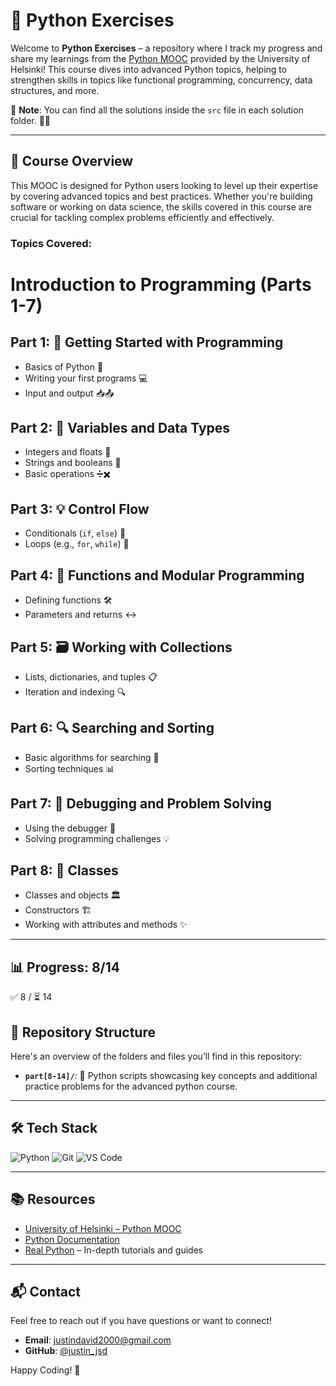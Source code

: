 # 🐍 Python Exercises

Welcome to **Python Exercises** – a repository where I track my progress and share my learnings from the [Python MOOC](https://www.mooc.fi/en/) provided by the University of Helsinki! This course dives into advanced Python topics, helping to strengthen skills in topics like functional programming, concurrency, data structures, and more.

📝 **Note**: You can find all the solutions inside the `src` file in each solution folder. 📂✨

---

## 🚀 Course Overview

This MOOC is designed for Python users looking to level up their expertise by covering advanced topics and best practices. Whether you're building software or working on data science, the skills covered in this course are crucial for tackling complex problems efficiently and effectively.

### Topics Covered:

# Introduction to Programming (Parts 1-7)

## Part 1: 🎉 Getting Started with Programming
- Basics of Python 🐍
- Writing your first programs 💻
- Input and output 📥📤

## Part 2: 🔢 Variables and Data Types
- Integers and floats 🔢
- Strings and booleans 💬
- Basic operations ➗✖️

## Part 3: 💡 Control Flow
- Conditionals (`if`, `else`) 🔀
- Loops (e.g., `for`, `while`) 🔄

## Part 4: 🎨 Functions and Modular Programming
- Defining functions 🛠️
- Parameters and returns ↔️

## Part 5: 🗃️ Working with Collections
- Lists, dictionaries, and tuples 📋
- Iteration and indexing 🔍

## Part 6: 🔍 Searching and Sorting
- Basic algorithms for searching 🔎
- Sorting techniques 📊

## Part 7: 🧩 Debugging and Problem Solving
- Using the debugger 🐞
- Solving programming challenges 💡

## Part 8: 🌟 Classes  
- Classes and objects 🏛️  
- Constructors 🏗️  
- Working with attributes and methods ✨ 

---

## 📊 Progress: 8/14

✅ 8 / ⏳ 14

## 📂 Repository Structure

Here's an overview of the folders and files you’ll find in this repository:

- **`part[8-14]/`**: 📜 Python scripts showcasing key concepts and additional practice problems for the advanced python course.

---

## 🛠️ Tech Stack

![Python](https://img.shields.io/badge/Python-3776AB?logo=python&logoColor=white&style=flat-square)
![Git](https://img.shields.io/badge/Git-F05032?logo=git&logoColor=white&style=flat-square)
![VS Code](https://img.shields.io/badge/VS%20Code-007ACC?logo=visualstudiocode&logoColor=white&style=flat-square)

---

## 📚 Resources

- [University of Helsinki – Python MOOC](https://www.mooc.fi/en/)
- [Python Documentation](https://docs.python.org/3/)
- [Real Python](https://realpython.com/) – In-depth tutorials and guides
  
---

## 📬 Contact

Feel free to reach out if you have questions or want to connect!

- **Email**: justindavid2000@gmail.com
- **GitHub**: [@justin_jsd](https://github.com/justin_jsd)

Happy Coding! 🎉
